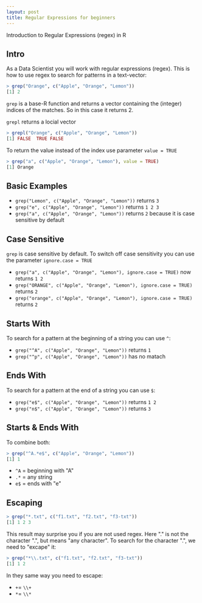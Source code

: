 ```yaml
---
layout: post
title: Regular Expressions for beginners
---
```


Introduction to Regular Expressions (regex) in R

## Intro

As a Data Scientist you will work with regular expressions (regex). This is how to use regex to search for patterns in a text-vector:

```R
> grep("Orange", c("Apple", "Orange", "Lemon"))
[1] 2
```

```grep``` is a base-R function and returns a vector containing the (integer) indices of the matches. So in this case it returns 2.

```grepl``` returns a locial vector

```R
> grepl("Orange", c("Apple", "Orange", "Lemon"))
[1] FALSE  TRUE FALSE
```

To return the value instead of the index use parameter ```value = TRUE```

```R
> grep("a", c("Apple", "Orange", "Lemon"), value = TRUE)
[1] Orange
```

## Basic Examples

* ```grep("Lemon", c("Apple", "Orange", "Lemon"))``` returns ```3```
* ```grep("e", c("Apple", "Orange", "Lemon"))``` returns ```1 2 3```
* ```grep("a", c("Apple", "Orange", "Lemon"))``` returns ```2``` because it is case sensitive by default

## Case Sensitive

```grep``` is case sensitive by default.
To switch off case sensitivity you can use the parameter ```ignore.case = TRUE```

* ```grep("a", c("Apple", "Orange", "Lemon"), ignore.case = TRUE)``` now returns ```1 2```
* ```grep("ORANGE", c("Apple", "Orange", "Lemon"), ignore.case = TRUE)``` returns ```2```
* ```grep("orange", c("Apple", "Orange", "Lemon"), ignore.case = TRUE)``` returns ```2```

## Starts With

To search for a pattern at the beginning of a string you can use ```^```:

* ```grep("^A", c("Apple", "Orange", "Lemon"))``` returns ```1```
* ```grep("^p", c("Apple", "Orange", "Lemon"))``` has no matach

## Ends With

To search for a pattern at the end of a string you can use ```$```:

* ```grep("e$", c("Apple", "Orange", "Lemon"))``` returns ```1 2```
* ```grep("n$", c("Apple", "Orange", "Lemon"))``` returns ```3```

## Starts & Ends With

To combine both:

```R
> grep("^A.*e$", c("Apple", "Orange", "Lemon"))
[1] 1
```

* ```^A``` = beginning with "A"
* ```.*``` = any string
* ```e$``` = ends with "e"

## Escaping

```R
> grep("*.txt", c("f1.txt", "f2.txt", "f3-txt"))
[1] 1 2 3
```

This result may surprise you if you are not used regex. Here "." is not the character ".", but means "any character". To search for the character ".", we need to "excape" it:

```R
> grep("*\\.txt", c("f1.txt", "f2.txt", "f3-txt"))
[1] 1 2
```

In they same way you need to escape:

* ```+```= ```\\+```
* ```*```= ```\\*```
